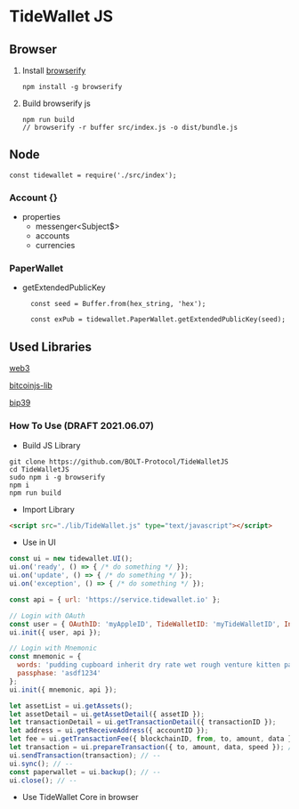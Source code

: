 # TideWallet JS

## Browser

1.  Install [browserify](https://browserify.org/)

    ```
    npm install -g browserify
    ```

2.  Build browserify js
    ```
    npm run build
    // browserify -r buffer src/index.js -o dist/bundle.js
    ```

## Node
    
    const tidewallet = require('./src/index');
    

### Account {}
- properties
    - messenger<Subject$>
    - accounts
    - currencies


### PaperWallet

- getExtendedPublicKey

  ```
    const seed = Buffer.from(hex_string, 'hex');

    const exPub = tidewallet.PaperWallet.getExtendedPublicKey(seed);
  ```

## Used Libraries
[web3](https://web3js.readthedocs.io/en/v1.3.4/)

[bitcoinjs-lib](https://github.com/bitcoinjs/bitcoinjs-lib)

[bip39](https://github.com/bitcoinjs/bip39)


### How To Use (DRAFT 2021.06.07)
- Build JS Library
```shell
git clone https://github.com/BOLT-Protocol/TideWalletJS
cd TideWalletJS
sudo npm i -g browserify
npm i
npm run build
```

- Import Library
```html
<script src="./lib/TideWallet.js" type="text/javascript"></script>
```

- Use in UI
```javascript
const ui = new tidewallet.UI();
ui.on('ready', () => { /* do something */ });
ui.on('update', () => { /* do something */ });
ui.on('exception', () => { /* do something */ });

const api = { url: 'https://service.tidewallet.io' };

// Login with OAuth
const user = { OAuthID: 'myAppleID', TideWalletID: 'myTideWalletID', InstallID: 'myInstallID' };
ui.init({ user, api });

// Login with Mnemonic
const mnemonic = {
  words: 'pudding cupboard inherit dry rate wet rough venture kitten parrot belt slush',
  passphase: 'asdf1234'
};
ui.init({ mnemonic, api });

let assetList = ui.getAssets();
let assetDetail = ui.getAssetDetail({ assetID });
let transactionDetail = ui.getTransactionDetail({ transactionID });
let address = ui.getReceiveAddress({ accountID });
let fee = ui.getTransactionFee({ blockchainID, from, to, amount, data });
let transaction = ui.prepareTransaction({ to, amount, data, speed }); // --
ui.sendTransaction(transaction); // --
ui.sync(); // --
const paperwallet = ui.backup(); // --
ui.close(); // --
```

- Use TideWallet Core in browser
```javascript
```
